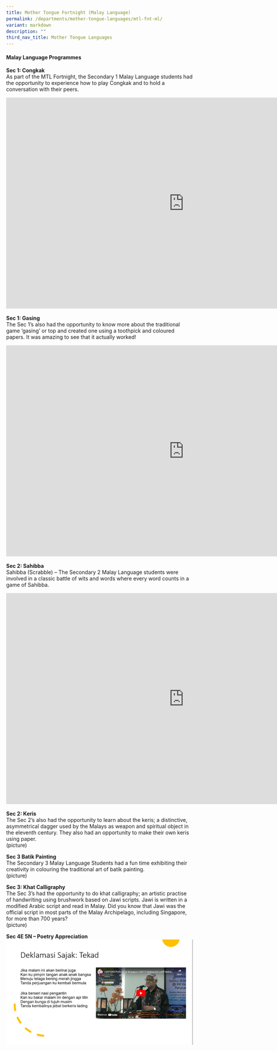 ```yaml
---
title: Mother Tongue Fortnight (Malay Language)
permalink: /departments/mother-tongue-languages/mtl-fnt-ml/
variant: markdown
description: ""
third_nav_title: Mother Tongue Languages
---
```

#### **Malay Language Programmes**  

**Sec 1:  Congkak**   
As part of the MTL Fortnight, the Secondary 1 Malay Language students had the opportunity to experience how to play Congkak and to hold a conversation with their peers.  
<iframe src="https://docs.google.com/presentation/d/1tFo2_4XDankeLdtehChm36ubKhTVu8vT/embed?start=true&amp;loop=true&amp;delayms=3000" frameborder="0" width="960" height="569" allowfullscreen="true"></iframe>  



**Sec 1: Gasing**  
The Sec 1’s also had the opportunity to know more about the traditional game ‘gasing’ or top and created one using a toothpick and coloured papers. It was amazing to see that it actually worked!  
<iframe src="https://docs.google.com/presentation/d/1I5sTtQhjezgj7uYkMEaicrKoeUcNwStG/embed?start=true&amp;loop=true&amp;delayms=3000" frameborder="0" width="960" height="569" allowfullscreen="true"></iframe>  
 

**Sec 2: Sahibba**  
Sahibba (Scrabble) – The Secondary 2 Malay Language students were involved in a classic battle of wits and words where every word counts in a game of Sahibba.  
<iframe src="https://docs.google.com/presentation/d/17UfleAfK1KnILqZIX2SW5blqiVu9Vs3k/embed?start=true&amp;loop=true&amp;delayms=3000" frameborder="0" width="960" height="569" allowfullscreen="true"></iframe>   
  

**Sec 2: Keris**  
The Sec 2’s also had the opportunity to learn about the keris; a distinctive, asymmetrical dagger used by the Malays as weapon and spiritual object in the eleventh century. They also had an opportunity to make their own keris using paper.  
(picture)  


**Sec 3 Batik Painting**  
The Secondary 3 Malay Language Students had a fun time exhibiting their creativity in colouring the traditional art of batik painting.  
(picture)  


**Sec 3: Khat Calligraphy**  
The Sec 3’s had the opportunity to do khat calligraphy; an artistic practise of handwriting using brushwork based on Jawi scripts. Jawi is written in a modified Arabic script and read in Malay. Did you know that Jawi was the official script in most parts of the Malay Archipelago, including Singapore, for more than 700 years?  
(picture)  


**Sec 4E 5N – Poetry Appreciation**  
![](/images/Department/MTL/PoetryAppreciation.png)